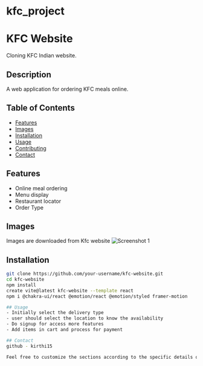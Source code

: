 # kfc_project
# KFC Website
Cloning KFC Indian website.

## Description
A web application for ordering KFC meals online.

## Table of Contents
- [Features](#features)
- [Images](#screenshots)
- [Installation](#installation)
- [Usage](#usage)
- [Contributing](#contributing)
- [Contact](#contact)

## Features
- Online meal ordering
- Menu display
- Restaurant locator
- Order Type

## Images
Images are downloaded from Kfc website
![Screenshot 1](screenshots/screenshot1.png)


## Installation
```bash
git clone https://github.com/your-username/kfc-website.git
cd kfc-website
npm install
create vite@latest kfc-website --template react
npm i @chakra-ui/react @emotion/react @emotion/styled framer-motion

## Usage
- Initially select the delivery type
- user should select the location to know the availability
- Do signup for access more features
- Add items in cart and process for payment

## Contact
github - kirthi15

Feel free to customize the sections according to the specific details of your KFC website project. Add badges, links, or any other information that enhances the README's clarity and appeal.


